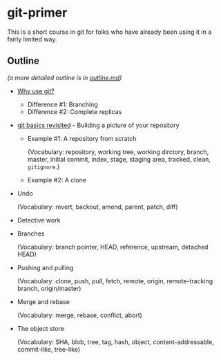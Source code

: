 # git-primer

This is a short course in git
for folks who have already been using it
in a fairly limited way.


## Outline

*(a more detailed outline is in [outline.md](outline.md))*

*   [Why use git?](01-why-use-git.md)
    *   Difference #1: Branching
    *   Difference #2: Complete replicas

*   [git basics revisited](02-basics.md) - Building a picture of your repository
    *   Example #1: A repository from scratch

        (Vocabulary: repository, working tree, working dirctory, branch,
        master, initial commit, index, stage, staging area, tracked,
        clean, `gitignore`.)

    *   Example #2: A clone

*   Undo

    (Vocabulary: revert, backout, amend, parent, patch, diff)

*   Detective work

*   Branches

    (Vocabulary: branch pointer, HEAD, reference, upstream,
    detached HEAD)

*   Pushing and pulling

    (Vocabulary: clone, push, pull, fetch, remote, origin,
    remote-tracking branch, origin/master)

*   Merge and rebase

    (Vocabulary: merge, rebase, conflict, abort)

*   The object store

    (Vocabulary: SHA, blob, tree, tag, hash, object,
    content-addressable, commit-like, tree-like)
